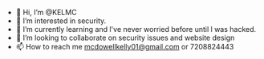 - 👋 Hi, I’m @KELMC 
- 👀 I’m interested in security. 
- 🌱 I’m currently learning and l've never worried before until l was hacked. 
- 💞️ I’m looking to collaborate on security issues and website design
- 📫 How to reach me mcdowellkelly01@gmail.com or 7208824443

<!---
KELMC/KELMC is a ✨ special ✨ repository because its `README.md` (this file) appears on your GitHub profile.
You can click the Preview link to take a look at your changes.
--->

